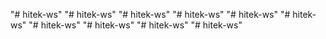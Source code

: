 "# hitek-ws" 
"# hitek-ws" 
"# hitek-ws" 
"# hitek-ws" 
"# hitek-ws" 
"# hitek-ws" 
"# hitek-ws" 
"# hitek-ws" 
"# hitek-ws" 
"# hitek-ws" 
